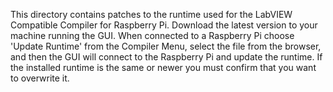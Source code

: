 This directory contains patches to the runtime used for the LabVIEW Compatible Compiler for Raspberry Pi.  Download the latest version to your machine running the GUI.  When connected to a Raspberry Pi choose 'Update Runtime' from the Compiler Menu, select the file from the browser, and then the GUI will connect to the Raspberry Pi and update the runtime.  If the installed runtime is the same or newer you must confirm that you want to overwrite it.
